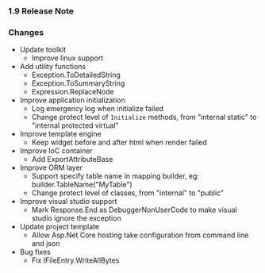 ﻿### 1.9 Release Note

### Changes

- Update toolkit
	- Improve linux support
- Add utility functions
	- Exception.ToDetailedString
	- Exception.ToSummaryString
	- Expression.ReplaceNode
- Improve application initialization
	- Log emergency log when initialize failed
	- Change protect level of `Initialize` methods, from "internal static" to "internal protected virtual"
- Improve template engine
	- Keep widget before and after html when render failed
- Improve IoC container
	- Add ExportAttributeBase
- Improve ORM layer
	- Support specify table name in mapping builder, eg: builder.TableName("MyTable")
	- Change protect level of classes, from "internal" to "public"
- Improve visual studio support
	- Mark Response.End as DebuggerNonUserCode to make visual studio ignore the exception
- Update project template
	- Allow Asp.Net Core hosting take configuration from command line and json
- Bug fixes
	- Fix IFileEntry.WriteAllBytes
